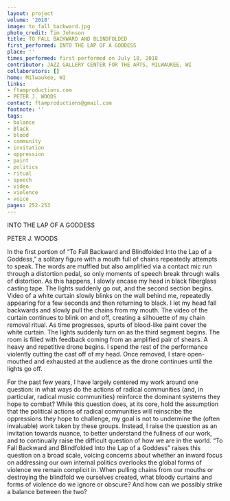```yaml
---
layout: project
volume: '2018'
image: to_fall_backward.jpg
photo_credit: Tim Johnson
title: TO FALL BACKWARD AND BLINDFOLDED
first_performed: INTO THE LAP OF A GODDESS
place: ''
times_performed: first performed on July 18, 2018
contributor: JAZZ GALLERY CENTER FOR THE ARTS, MILWAUKEE, WI
collaborators: []
home: Milwaukee, WI
links:
- ftamproductions.com
- PETER J. WOODS
contact: ftamproductions@gmail.com
footnote: ''
tags:
- balance
- Black
- blood
- community
- invitation
- oppression
- paint
- politics
- ritual
- speech
- video
- violence
- voice
pages: 252-253
---
```




INTO THE LAP OF A GODDESS

PETER J. WOODS

In the first portion of “To Fall Backward and Blindfolded Into the Lap of a Goddess,” a solitary figure with a mouth full of chains repeatedly attempts to speak. The words are muffled but also amplified via a contact mic run through a distortion pedal, so only moments of speech break through walls of distortion. As this happens, I slowly encase my head in black fiberglass casting tape. The lights suddenly go out, and the second section begins. Video of a white curtain slowly blinks on the wall behind me, repeatedly appearing for a few seconds and then returning to black. I let my head fall backwards and slowly pull the chains from my mouth. The video of the curtain continues to blink on and off, creating a silhouette of my chain removal ritual. As time progresses, spurts of blood-like paint cover the white curtain. The lights suddenly turn on as the third segment begins. The room is filled with feedback coming from an amplified pair of shears. A heavy and repetitive drone begins. I spend the rest of the performance violently cutting the cast off of my head. Once removed, I stare open- mouthed and exhausted at the audience as the drone continues until the lights go off.

For the past few years, I have largely centered my work around one question: in what ways do the actions of radical communities (and, in particular, radical music communities) reinforce the dominant systems they hope to combat? While this question does, at its core, hold the assumption that the political actions of radical communities will reinscribe the oppressions they hope to challenge, my goal is not to undermine the (often invaluable) work taken by these groups. Instead, I raise the question as an invitation towards nuance, to better understand the fullness of our work, and to continually raise the difficult question of how we are in the world. “To Fall Backward and Blindfolded Into the Lap of a Goddess” raises this question on a broad scale, voicing concerns about whether an inward focus on addressing our own internal politics overlooks the global forms of violence we remain complicit in. When pulling chains from our mouths or destroying the blindfold we ourselves created, what bloody curtains and forms of violence do we ignore or obscure? And how can we possibly strike a balance between the two?
